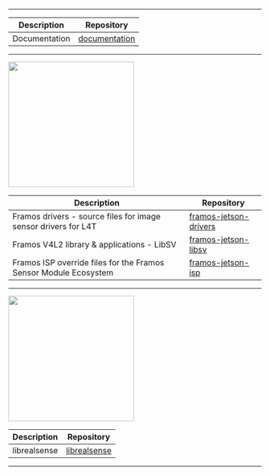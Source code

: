 -----------------------------------------------------------------------------------------------------------------------------------------------------

| Description   | Repository                                                   |
|---------------|--------------------------------------------------------------|
| Documentation | [documentation](https://github.com/framosgmbh/documentation.git) |

-----------------------------------------------------------------------------------------------------------------------------------------------------

<img src="https://www.nvidia.com/content/dam/en-zz/Solutions/about-nvidia/logo-and-brand/01-nvidia-logo-horiz-500x200-2c50-d.png" width="250">

| Description                                                    | Repository                                                                           |
|----------------------------------------------------------------|--------------------------------------------------------------------------------------|
| Framos drivers - source files for image sensor drivers for L4T | [framos-jetson-drivers](https://github.com/framosgmbh/framos-jetson-drivers.git)     |
| Framos V4L2 library & applications - LibSV | [framos-jetson-libsv](https://github.com/framosgmbh/framos-jetson-libsv.git)                             |
| Framos ISP override files for the Framos Sensor Module Ecosystem | [framos-jetson-isp](https://github.com/framosgmbh/framos-jetson-isp.git)           |

----------------------------------------------------------------------------------------------------------------------------------------------------

<img src="https://www.intelrealsense.com/wp-content/uploads/2024/01/realsense-sparked-rgb-onlight-378px.png" width="250">

| Description  | Repository                                                 |
|--------------|------------------------------------------------------------|
| librealsense | [librealsense](https://github.com/framosgmbh/librealsense.git) |

----------------------------------------------------------------------------------------------------------------------------------------------------
